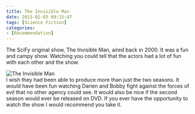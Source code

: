 ```yaml
---
title: The Invisible Man
date: 2013-02-03 09:15:47
tags: [Science Fiction]
categories: 
- [Recommendation]
---
```

The SciFy original show, The Invisible Man, aired back in 2000.  It was a fun and campy show.  Watching you could tell that the actors had a lot of fun with each other and the show.  <!-- more --><div class="embedded-image-left">![The Invisible Man](./invisible-man.jpg)</div>I wish they had been able to produce more than just the two seasons.  It would have been fun watching Darien and Bobby fight against the forces of evil that no other agency could see.  It would also be nice if the second season would ever be released on DVD.  If you ever have the opportunity to watch the show I would recommend you take it.